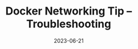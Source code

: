 ---
category:
- .nan
date: 2023-06-21
keyword_suggestion: fastapi xray
post_inspiration: https://sreeninet.wordpress.com/2017/11/02/docker-networking-tip-troubleshooting/
silot_terms: docker containers
title: Docker Networking Tip – Troubleshooting
---